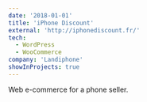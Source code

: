```yaml
---
date: '2018-01-01'
title: 'iPhone Discount'
external: 'http://iphonediscount.fr/'
tech:
  - WordPress
  - WooCommerce
company: 'Landiphone'
showInProjects: true
---
```


Web e-commerce for a phone seller.
